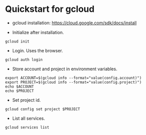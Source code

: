 # Quickstart for gcloud
- gcloud installation: https://cloud.google.com/sdk/docs/install

- Initialize after installation.
```
gcloud init
```

- Login. Uses the browser.
```
gcloud auth login
```

- Store account and project in environment variables.
```
export ACCOUNT=$(gcloud info --format="value(config.account)")
export PROJECT=$(gcloud info --format="value(config.project)")
echo $ACCOUNT
echo $PROJECT
```

- Set project id.
```
gcloud config set project $PROJECT
```

- List all services.
```
gcloud services list
```